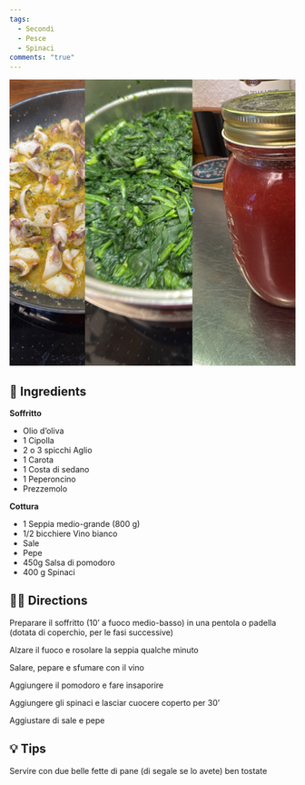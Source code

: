 ```yaml
---
tags:
  - Secondi
  - Pesce
  - Spinaci
comments: "true"
---
```


![](../images/seppie-in-zimino-destrutturate.jpeg)


## 🧾 Ingredients

**Soffritto**

- Olio d’oliva
- 1 Cipolla
- 2 o 3 spicchi Aglio
- 1 Carota
- 1 Costa di sedano
- 1 Peperoncino
- Prezzemolo

**Cottura**

- 1 Seppia medio-grande (800 g)
- 1/2 bicchiere Vino bianco
- Sale
- Pepe
- 450g Salsa di pomodoro
- 400 g Spinaci

## 👩‍🍳 Directions

Preparare il soffritto (10’ a fuoco medio-basso) in una pentola o padella (dotata di coperchio, per le fasi successive)

Alzare il fuoco e rosolare la seppia qualche minuto

Salare, pepare e sfumare con il vino

Aggiungere il pomodoro e fare insaporire

Aggiungere gli spinaci e lasciar cuocere coperto per 30’ 

Aggiustare di sale e pepe

## 💡 Tips

Servire con due belle fette di pane (di segale se lo avete) ben tostate



